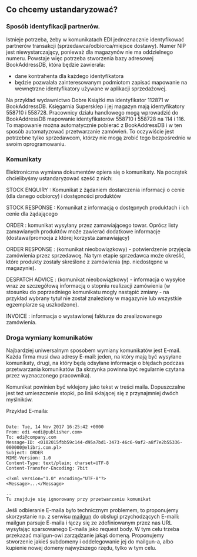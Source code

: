## Co chcemy ustandaryzować?

### Sposób identyfikacji partnerów. 

Istnieje potrzeba, żeby w komunikatach EDI jednoznacznie identyfikować partnerów transakcji (sprzedawca/odbiorca/miejsce dostawy). 
Numer NIP jest niewystarczający, ponieważ dla magazynów nie ma oddzielnego numeru. Powstaje więc potrzeba stworzenia bazy adresowej BookAddressDB, która będzie zawierała:

- dane kontrahenta dla każdego identyfikatora
- będzie pozwalała zainteresowanym podmiotom zapisać mapowanie na wewnętrzne identyfikatory używane w aplikacji sprzedażowej.

Na przykład wydawnictwo Dobre Książki ma identyfikator 112871 w BookAddressDB. Księgarnia Supersklep i jej magazyn mają identyfikatory 558710 i 558728. Pracownicy działu handlowego
mogą wprowadzić do BookAddressDB mapowanie identyfikatorów 558710 i 558728 na 114 i 116. 
To mapowanie można automatycznie pobierać z BookAddressDB i w ten sposób automatyzować przetwarzanie zamówień. To oczywiście jest potrzebne tylko sprzedawcom, którzy nie mogą 
zrobić tego bezpośrednio w swoim oprogramowaniu.

### Komunikaty

Elektroniczna wymiana dokumentów opiera się o komunikaty. Na początek chcielibyśmy ustandaryzować sześć z nich:


STOCK ENQUIRY
  : Komunikat z żądaniem dostarczenia informacji o cenie (dla danego odbiorcy) i dostępności produktów

STOCK RESPONSE
  : Komunikat z informacją o dostępnych produktach i ich cenie dla żądającego

ORDER
  : komunikat wysyłany przez zamawiającego towar. Oprócz listy zamawianych produktów może zawierać dodatkowe informacje (dostawa/promocja z której korzysta zamawiający)

ORDER RESPONSE 
  : (komunikat nieobowiązkowy) - potwierdzenie przyjęcia zamówienia przez sprzedawcę. Na tym etapie sprzedawca może określić, 
    które produkty zostały skreślone z zamówienia (np. niedostępne w magazynie).

DESPATCH ADVICE 
  : (komunikat nieobowiązkowy) - informacja o wysyłce wraz ze szczegółową informacją o stopniu realizacji zamówienia (w stosunku do poprzedniego 
    komunikatu mogły nastąpić zmiany - na przykład wybrany tytuł nie został znaleziony w magazynie lub wszystkie egzemplarze są uszkodzone). 

INVOICE
  : informacja o wystawionej fakturze do zrealizowanego zamówienia.


### Droga wymiany komunikatów

Najbardziej uniwersalnym sposobem wymiany komunikatów jest E-mail. Każda firma musi dwa adresy E-mail: jeden, na który mają być wysyłane komunikaty, drugi, na który będą odsyłane
informacje o błędach podczas przetwarzania komunikatów (ta skrzynka powinna być regularnie czytana przez wyznaczonego pracownika). 

Komunikat powinien być wklejony jako tekst w treści maila. Dopuszczalne jest też umieszczenie stopki, po linii skłającej się z przynajmniej dwóch myślników.

Przykład E-maila:

~~~

Date: Tue, 14 Nov 2017 16:25:42 +0000
From: edi <edi@publisher.com>
To: edi@company.com
Message-ID: <0102015fbb59c144-d95a7bd1-3473-46c6-9af2-a8f7e2b55336-000000@elibri.com.pl>
Subject: ORDER
MIME-Version: 1.0
Content-Type: text/plain; charset=UTF-8
Content-Transfer-Encoding: 7bit

<?xml version="1.0" encoding="UTF-8"?>
<Message>...</Message>

--
Tu znajduje się ignorowany przy przetwarzaniu komunikat
~~~

Jeśli odbieranie E-maila było technicznym problemem, to proponujemy skorzystanie np. z serwisu [mailgun](https://www.mailgun.com/inbound-routing) 
do obsługi przychodzących E-maili: mailgun parsuje E-maila i łączy się ze zdefiniowanym przez nas URL wysyłając sparsowanego E-maila jako request body.
W tym celu trzeba przekazać mailgun-owi zarządzanie jakąś domeną. Proponujemy stworzenie jakieś subdomeny i oddelegowanie jej do mailgun-a, albo kupienie nowej
domeny najwyższego rzędu, tylko w tym celu.


